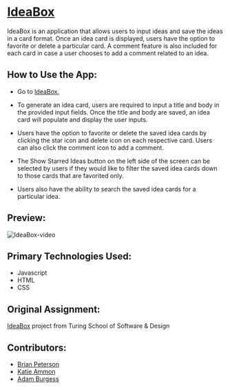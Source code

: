 # [IdeaBox](#############)
IdeaBox is an application that allows users to input ideas and save the ideas in a card format.  Once an idea card is displayed, users have the option to favorite or delete a particular card.  A comment feature is also included for each card in case a user chooses to add a comment related to an idea.

## How to Use the App:

- Go to [IdeaBox.](#####################)

- To generate an idea card, users are required to input a title and body in the provided input fields.  Once the title and body are saved, an idea card will populate and display the user inputs.

- Users have the option to favorite or delete the saved idea cards by clicking the star icon and delete icon on each respective card.  Users can also click the comment icon to add a comment.

- The Show Starred Ideas button on the left side of the screen can be selected by users if they would like to filter the saved idea cards down to those cards that are favorited only.

- Users also have the ability to search the saved idea cards for a particular idea.

## Preview:

![IdeaBox-video](######################)

## Primary Technologies Used:

- Javascript
- HTML
- CSS

## Original Assignment:

[IdeaBox](https://frontend.turing.edu/projects/module-1/ideabox-group.html) project from Turing School of Software & Design

## Contributors:

- [Brian Peterson](https://github.com/bpeterson2579)
- [Katie Ammon](https://github.com/kammon10)
- [Adam Burgess](https://github.com/aburg15)

